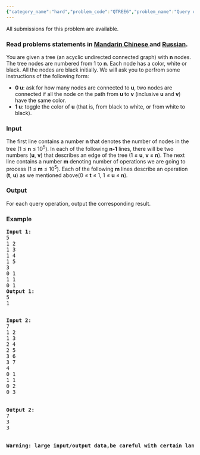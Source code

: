 ```yaml
---
{"category_name":"hard","problem_code":"QTREE6","problem_name":"Query on a tree VI","languages_supported":{"0":"ADA","1":"ASM","2":"BASH","3":"BF","4":"C","5":"C99 strict","6":"CAML","7":"CLOJ","8":"CLPS","9":"CPP 4.3.2","10":"CPP 4.9.2","11":"CPP14","12":"CS2","13":"D","14":"ERL","15":"FORT","16":"FS","17":"GO","18":"HASK","19":"ICK","20":"ICON","21":"JAVA","22":"JS","23":"LISP clisp","24":"LISP sbcl","25":"LUA","26":"NEM","27":"NICE","28":"NODEJS","29":"PAS fpc","30":"PAS gpc","31":"PERL","32":"PERL6","33":"PHP","34":"PIKE","35":"PRLG","36":"PYTH","37":"PYTH 3.4","38":"RUBY","39":"SCALA","40":"SCM guile","41":"SCM qobi","42":"ST","43":"TCL","44":"TEXT","45":"WSPC"},"max_timelimit":1,"source_sizelimit":50000,"problem_author":"xiaodao","problem_tester":"gerald","date_added":"7-11-2013","tags":{"0":"dec13","1":"hard","2":"heavy","3":"link","4":"xiaodao"},"editorial_url":"http://discuss.codechef.com/problems/QTREE6","time":{"view_start_date":1387186200,"submit_start_date":1387186200,"visible_start_date":1387186200,"end_date":1735669800},"layout":"problem"}
---
```

<span class="solution-visible-txt">All submissions for this problem are available.</span><h3> Read problems statements in <a target="_blank" href="http://www.codechef.com/download/translated/DEC13/mandarin/QTREE6.pdf">Mandarin Chinese </a> and <a target="_blank" href="http://www.codechef.com/download/translated/DEC13/russian/QTREE6_1.pdf">Russian</a>.</h3>
<p>You are given a tree (an acyclic undirected connected graph) with <strong>n</strong> nodes. The tree nodes are numbered from 1 to <strong>n</strong>. Each node has a color, white or black. All the nodes are black initially. We will ask you to perfrom some instructions of the following form:</p>
<ul>
<li><strong>0 u</strong>: ask for how many nodes are connected to <strong>u</strong>, two nodes are connected if all the node on the path from <strong>u</strong> to <strong>v</strong> (inclusive <strong>u</strong> and <strong>v</strong>) have the same color.</li>
<li><strong>1 u</strong>: toggle the color of <strong>u</strong> (that is, from black to white, or from white to black).</li>
</ul>
<h3>Input</h3>
<p>The first line contains a number <strong>n</strong> that denotes the number of nodes in the tree (1 ≤ <strong>n</strong> ≤ 10<sup>5</sup>). In each of the following <strong>n-1</strong> lines, there will be two numbers (<strong>u</strong>, <strong>v</strong>) that describes an edge of the tree (1 ≤ <strong>u</strong>, <strong>v</strong> ≤ <strong>n</strong>). The next line contains a number <strong>m</strong> denoting number of operations we are going to process (1 ≤ <strong>m</strong> ≤ 10<sup>5</sup>). Each of the following <strong>m</strong> lines describe an operation (<strong>t</strong>, <strong>u</strong>) as we mentioned above(0 ≤ <strong>t</strong> ≤ 1, 1 ≤ <strong>u</strong> ≤ <strong>n</strong>).</p>
<h3>Output</h3>
<p>For each query operation, output the corresponding result.</p>
<h3>Example</h3>
<pre style="text-align: left;"><strong>Input 1:</strong><br />5
1 2
1 3
1 4
1 5
3
0 1
1 1
0 1
<strong>Output 1:</strong><br />5
1</pre><pre style="text-align: left;"><strong><br />Input 2:<br /></strong>7
1 2
1 3
2 4
2 5
3 6
3 7
4
0 1
1 1
0 2
0 3
<strong><br /><br />Output 2:</strong><br />7
3
3<br /><br /><br /><strong>Warning: large input/output data,be careful with certain languages</strong></pre><p> </p>
<p> </p>
